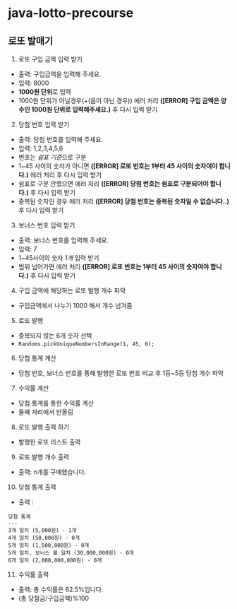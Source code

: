 # java-lotto-precourse

## 로또 발매기

1. 로또 구입 금액 입력 받기
- 출력: 구입금액을 입력해 주세요.
- 입력: 8000
- **1000원 단위**로 입력 
- 1000원 단위가 아닐경우(+(음이 아닌 경우)) 에러 처리 **([ERROR] 구입 금액은 양수인 1000원 단위로 입력해주세요.)** 후 다시 입력 받기

2. 당첨 번호 입력 받기
- 출력: 당첨 번호를 입력해 주세요.
- 입력: 1,2,3,4,5,6
- 번호는 *쉼표 기준*으로 구분
- 1~45 사이의 숫자가 아니면 **([ERROR] 로또 번호는 1부터 45 사이의 숫자여야 합니다.)** 에러 처리 후 다시 입력 받기
- 쉼표로 구분 안했으면 에러 처리 **([ERROR] 당첨 번호는 쉼표로 구분되어야 합니다.)** 후 다시 입력 받기
- 중복된 숫자인 경우 에러 처리 **([ERROR] 당첨 번호는 중복된 숫자일 수 없습니다..)** 후 다시 입력 받기

3. 보너스 번호 입력 받기
- 출력: 보너스 번호를 입력해 주세요.
- 입력: 7
- 1~45사이의 숫자 *1개* 입력 받기
- 범위 넘어가면 에러 처리 **([ERROR] 로또 번호는 1부터 45 사이의 숫자여야 합니다.)** 후 다시 입력 받기

4. 구입 금액에 해당하는 로또 발행 개수 파악
- 구입금액에서 나누기 1000 해서 개수 넘겨줌

5. 로또 발행
- 중복되지 않는 6개 숫자 선택
- `Randoms.pickUniqueNumbersInRange(1, 45, 6);`

6. 당첨 통계 계산
- 당첨 번호, 보너스 번호를 통해 발행한 로또 번호 비교 후 1등~5등 당첨 개수 파악

7. 수익률 계산
 - 당첨 통계를 통한 수익률 계산
 - 둘째 자리에서 반올림

8. 로또 발행 출력 하기
- 발행한 로또 리스트 출력

9. 로또 발행 개수 출력
- 출력: n개를 구매했습니다.

10. 당첨 통계 출력
- 출력 : 
~~~
당첨 통계
---
3개 일치 (5,000원) - 1개
4개 일치 (50,000원) - 0개
5개 일치 (1,500,000원) - 0개
5개 일치, 보너스 볼 일치 (30,000,000원) - 0개
6개 일치 (2,000,000,000원) - 0개
~~~

11. 수익률 출력
- 출력: 총 수익률은 62.5%입니다.
- (총 당첨금/구입금액)%100